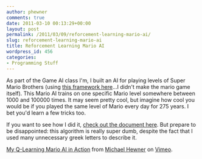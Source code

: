 ```yaml
---
author: phewner
comments: true
date: 2011-03-10 00:13:29+00:00
layout: post
permalink: /2011/03/09/reforcement-learning-mario-ai/
slug: reforcement-learning-mario-ai
title: Reforcement Learning Mario AI
wordpress_id: 456
categories:
- Programming Stuff
---
```


As part of the Game AI class I'm, I built an AI for playing levels of Super Mario Brothers (using [this framework here](http://www.marioai.org/)...I didn't make the mario game itself).  This Mario AI trains on one specific Mario level somewhere between 1000 and 100000 times.  It may seem pretty cool, but imagine how cool you would be if you played the same level of Mario every day for 275 years.  I bet you'd learn a few tricks too.

If you want to see how I did it, [check out the document here](http://hewner.com/wp-content/uploads/2011/03/mario-ai.pdf).  But prepare to be disappointed: this algorithm is really super dumb, despite the fact that I used many unnecessary greek letters to describe it.



[My Q-Learning Mario AI in Action](http://vimeo.com/20854544) from [Michael Hewner](http://vimeo.com/user3206021) on [Vimeo](http://vimeo.com).
